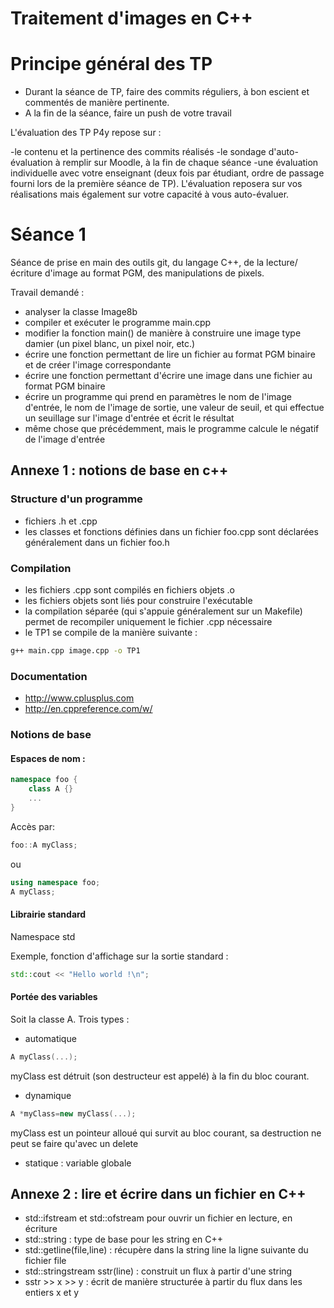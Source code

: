 # Traitement d'images en C++

# Principe général des TP 

- Durant la séance de TP, faire des commits réguliers, à bon escient et commentés de manière pertinente. 
- A la fin de la séance, faire un push de votre travail

L'évaluation des TP P4y repose sur :

-le contenu et la pertinence des commits réalisés
-le sondage d'auto-évaluation à remplir sur Moodle, à la fin de chaque séance 
-une évaluation individuelle avec votre enseignant (deux fois par étudiant, ordre de passage fourni lors de la première séance de TP).
L'évaluation reposera sur vos réalisations mais également sur votre capacité à vous auto-évaluer.

# Séance 1

Séance de prise en main des outils git, du langage C++, de la lecture/écriture d'image au format PGM, des manipulations de pixels.


Travail demandé :
- analyser la classe Image8b 
- compiler et exécuter le programme main.cpp
- modifier la fonction main() de manière à construire une image type damier (un pixel blanc, un pixel noir, etc.)
- écrire une fonction permettant de lire un fichier au format PGM binaire et de créer l'image correspondante
- écrire une fonction permettant d'écrire une image dans une fichier au format PGM binaire 
- écrire un programme qui prend en paramètres le nom de l'image d'entrée, le nom de l'image de sortie, une valeur de seuil, et qui effectue un seuillage sur l'image d'entrée et écrit le résultat
- même chose que précédemment, mais le programme calcule le négatif de l'image d'entrée

## Annexe 1 : notions de base en c++

### Structure d'un programme
- fichiers .h et .cpp
- les classes et fonctions définies dans un fichier foo.cpp sont déclarées généralement dans un fichier foo.h

### Compilation
- les fichiers .cpp sont compilés en fichiers objets .o
- les fichiers objets sont liés pour construire l'exécutable
- la compilation séparée (qui s'appuie généralement sur un Makefile) permet de recompiler uniquement le fichier .cpp nécessaire
- le TP1 se compile de la manière suivante :

```sh
g++ main.cpp image.cpp -o TP1
```
### Documentation
- http://www.cplusplus.com
- http://en.cppreference.com/w/

### Notions de base
#### Espaces de nom :
```cpp
namespace foo {
	class A {}
	...
}
```
Accès par:
```cpp
foo::A myClass;
``` 
ou
```cpp
using namespace foo; 
A myClass;
```

#### Librairie standard
Namespace std

Exemple, fonction d'affichage sur la sortie standard :
```cpp
std::cout << "Hello world !\n";
```

#### Portée des variables 
Soit la classe A.
Trois types :
- automatique
```cpp
A myClass(...);
```
myClass est détruit (son destructeur est appelé) à la fin du bloc courant.

- dynamique
```cpp
A *myClass=new myClass(...);
```
myClass est un pointeur alloué qui survit au bloc courant, sa destruction ne peut se faire qu'avec un delete

- statique : variable globale


## Annexe 2 : lire et écrire dans un fichier en C++

- std::ifstream et std::ofstream pour ouvrir un fichier en lecture, en écriture
- std::string : type de base pour les string en C++
- std::getline(file,line) : récupère dans la string line la ligne suivante du fichier file
- std::stringstream sstr(line) : construit un flux à partir d'une string
- sstr >> x >> y : écrit de manière structurée à partir du flux dans les entiers x et y 







